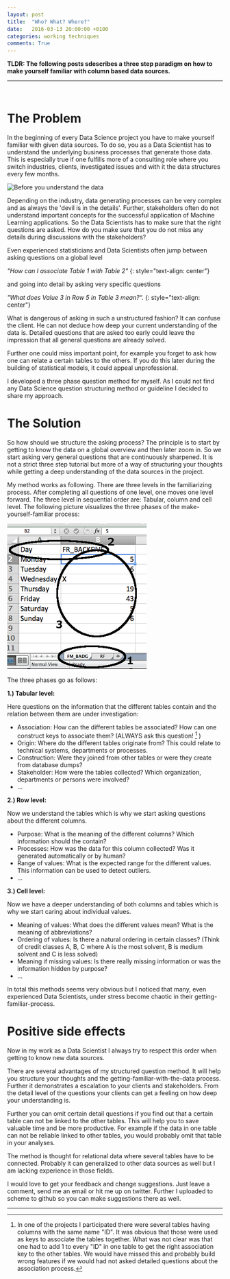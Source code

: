 ```yaml
---
layout: post
title:  "Who? What? Where?"
date:   2016-03-13 20:00:00 +0100
categories: working techniques
comments: True
---
```


__TLDR: The following posts sdescribes a three step paradigm on how to make yourself familiar with column based data sources.__

---
<br>

# The Problem

In the beginning of every Data Science project you have to make yourself familiar with given data sources. To do so, you as a Data Scientist has to understand the underlying business processes that generate those data. This is especially true if one fulfills more of a consulting role where you switch industries, clients, investigated issues and with it the data structures every few months.


![Before you understand the data](https://media.giphy.com/media/ohdY5OaQmUmVW/giphy.gif)

Depending on the industry, data generating processes can be very complex and as always the 'devil is in the details'. Further, stakeholders often do not understand important concepts for the successful application of Machine Learning applications. So the Data Scientists has to make sure that the right questions are asked. How do you make sure that you do not miss any details during discussions with the stakeholders?

Even experienced statisticians and Data Scientists often jump between asking questions on a global level 

*"How can I associate Table 1 with Table 2"*
{: style="text-align: center"}

and going into detail by asking very specific questions

*"What does Value 3 in Row 5 in Table 3 mean?“.*
{: style="text-align: center"}

What is dangerous of asking in such a unstructured fashion? It can confuse the client. He can not deduce how deep your current understanding of the data is. Detailed questions that are asked too early could leave the impression that all general questions are already solved.

Further one could miss important point, for example you forget to ask how one can relate a certain tables to the others. If you do this later during the building of statistical models, it could appeal unprofessional.

I developed a three phase question method for myself.
As I could not find any Data Science question structuring method or guideline I decided to share my approach.

# The Solution

So how should we structure the asking process? The principle is to start by getting to know the data on a global overview and then later zoom in. So we start asking very general questions that are continuously sharpened. It is not a strict three step tutorial but more of a way of structuring your thoughts while getting a deep understanding of the data sources in the project.

My method works as following. There are three levels in the familiarizing process. After completing all questions of one level, one moves one level forward. The three level in sequential order are: Tabular, column and cell level. The following picture visualizes the three phases of the make-yourself-familiar process:

![The three levels: Tabular, column and cell](/images/www_overview_level_questions.png)

The three phases go as follows:

__1.) Tabular level:__

Here questions on the information that the different tables contain and the relation between them are under investigation:

*   Association: How can the different tables be associated? How can one construct keys to associate them? (ALWAYS ask this question! [^1] )
*   Origin: Where do the different tables originate from? This could relate to technical systems, departments or processes.
*   Construction: Were they joined from other tables or were they create from database dumps?
*   Stakeholder: How were the tables collected? Which organization, departments or persons were involved?
*   ...

__2.) Row level:__

Now we understand the tables which is why we start asking questions about the different columns.

*   Purpose: What is the meaning of the different columns? Which information should the contain?
*   Processes: How was the data for this column collected? Was it generated automatically or by human?
*   Range of values: What is the expected range for the different values. This information can be used to detect outliers.
*   ...

__3.) Cell level:__

Now we have a deeper understanding of both columns and tables which is why we start caring about individual values.

*   Meaning of values: What does the different values mean? What is the meaning of abbreviations? 
*   Ordering of values: Is there a natural ordering in certain classes? (Think of credit classes A, B, C where A is the most solvent, B is medium solvent and C is less solved)
*   Meaning if missing values: Is there really missing information or was the information hidden by purpose?
*   ...

In total this methods seems very obvious but I noticed that many, even experienced Data Scientists, under stress become chaotic in their getting-familiar-process.

# Positive side effects

Now in my work as a Data Scientist I always try to respect this order when getting to know new data sources.

There are several advantages of my structured question method. It will help you structure your thoughts and the getting-familiar-with-the-data process. Further it demonstrates a escalation to your clients and stakeholders. From the detail level of the questions your clients can get a feeling on how deep your understanding is. 

Further you can omit certain detail questions if you find out that a certain table can not be linked to the other tables. This will help you to save valuable time and be more productive. For example if the data in one table can not be reliable linked to other tables, you would probably omit that table in your analyses.

The method is thought for relational data where several tables have to be connected. Probably it can generalized to other data sources as well but I am lacking experience in those fields.

I would love to get your feedback and change suggestions. Just leave a comment, send me an email or hit me up on twitter. Further I uploaded to scheme to github so you can make suggestions there as well.

----- 
[^1]: In one of the projects I participated there were several tables having columns with the same name "ID". It was obvious that those were used as keys to associate the tables together. What was not clear was that one had to add 1 to every "ID" in one table to get the right association key to the other tables. We would have missed this and probably build wrong features if we would had not asked detailed questions about the association process.